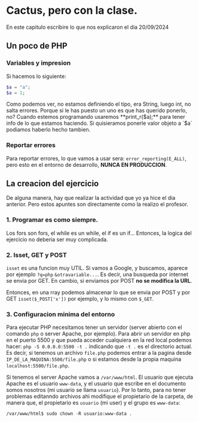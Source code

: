# Cactus, pero con la clase.
En este capitulo escribire lo que nos explicaron el dia 20/09/2024

## Un poco de PHP
### Variables y impresion
Si hacemos lo siguiente:
```php
$a = "a";
$a = 1;
```
Como podemos ver, no estamos definiendo el tipo, era String, luego int, no salta errores. Porque si le has puesto un uno es que has querido ponerlo, no?
Cuando estemos programando usaremos **print_r($a);** para tener info de lo que estamos haciendo.
Si quisieramos ponerle valor objeto a `$a` podiamos haberlo hecho tambien.

### Reportar errores
Para reportar errores, lo que vamos a usar sera: `error_reporting(E_ALL)`, pero esto en el entorno de desarrollo, **NUNCA EN PRODUCCION**.

## La creacion del ejercicio
De alguna manera, hay que realizar la actividad que yo ya hice el dia anterior. Pero estos apuntes son directamente como la realizo el profesor.

### 1. Programar es como siempre.
Los fors son fors, el while es un while, el if es un if...
Entonces, la logica del ejercicio no deberia ser muy complicada.
### 2. Isset, GET y POST
`isset` es una funcion muy UTIL.
Si vamos a Google, y buscamos, aparece por ejemplo `?q=php` `&otravariable...`.
Es decir, una busqueda por internet se envia por GET.
En cambio, si enviamos por POST **no se modifica la URL**.

Entonces, en una rray podemos almacenar lo que se envia por POST y por GET `isset($_POST['x'])` por ejemplo, y lo mismo con `$_GET`.

### 3. Configuracion minima del entorno 
Para ejecutar PHP necesitamos tener un servidor (server abierto con el comando `php` o server Apache, por ejemplo).
Para abrir un servidor en php en el puerto 5500 y que pueda acceder cualquiera en la red local podemos hacer: `php -S 0.0.0.0:5500 -t .` indicando que `-t .` es el directorio actual. Es decir, si tenemos un archivo `file.php` podemos entrar a la pagina desde `IP_DE_LA_MAQUINA:5500/file.php` o si estamos desde la propia maquina `localhost:5500/file.php`.

Si tenemos el server Apache vamos a `/var/www/html`. El usuario que ejecuta Apache es el usuario `www-data`, y el usuario que escribe en el documento somos nosotros (mi usuario se llama `usuario`). Por lo tanto, para no tener problemas editanndo archivos ahi modifique el propietario de la carpeta, de manera que, el propietario es `usuario` (mi user) y el grupo es `www-data`:
```shell
/var/www/html$ sudo chown -R usuario:www-data .
```
